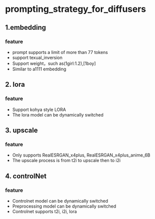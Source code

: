 # prompting_strategy_for_diffusers

## 1.embedding
### feature
* prompt supports a limit of more than 77 tokens
* support texual_inversion
* Support weight，such as(1girl:1.2),[1boy]
* Similar to a1111 embedding

## 2. lora
### feature
* Support kohya style LORA
* The lora model can be dynamically switched

## 3. upscale
### feature
* Only supports RealESRGAN_x4plus, RealESRGAN_x4plus_anime_6B
* The upscale process is from t2i to upscale then to i2i

## 4. controlNet
### feature
* Controlnet model can be dynamically switched
* Preprocessing model can be dynamically switched
* Controlnet supports t2i, i2i, lora





